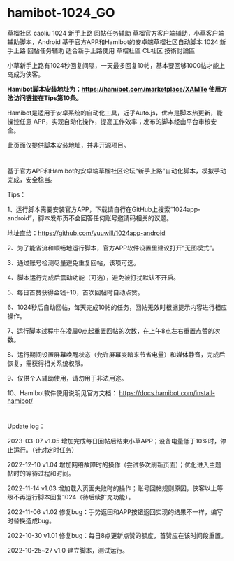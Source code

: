 # hamibot-1024_GO
草榴社区 caoliu 1024 新手上路 回帖任务辅助 草榴官方客户端辅助，小草客户端辅助脚本，Android 基于官方APP和Hamibot的安卓端草榴社区自动脚本 1024 新手上路 回帖任务辅助 适合新手上路使用 草榴社區 CL社区 技術討論區

小草新手上路有1024秒回复间隔，一天最多回复10帖，基本要回够1000帖才能上岛成为侠客。

**Hamibot脚本安装地址为：https://hamibot.com/marketplace/XAMTe
使用方法访问链接在Tips第10条。**

Hamibot是适用于安卓系统的自动化工具，近乎Auto.js，优点是脚本热更新，能操控任意 APP，实现自动化操作，提高工作效率；发布的脚本经由平台审核安全。

此页面仅提供脚本安装地址，并非开源项目。

# 

基于官方APP和Hamibot的安卓端草榴社区论坛“新手上路”自动化脚本，模拟手动完成，安全稳当。

Tips：

1、运行脚本需要安装官方APP，下载请自行在GitHub上搜索“1024app-android”，脚本发布页不会回答任何账号邀请码相关的议题。

地址直给：https://github.com/yuuwill/1024app-android

2、为了能省流和顺畅地运行脚本，官方APP软件设置里建议打开“无图模式”。

3、通过账号检测尽量避免重复回帖，该项可选。

4、脚本运行完成后震动功能（可选），避免被打扰默认不开启。

5、每日首赞获得金钱+10，首次回帖时自动点赞。

6、1024秒后自动回帖，每天完成10帖的任务，回帖无效时根据提示内容进行相应操作。

7、运行脚本过程中在凌晨0点起重置回帖的次数，在上午8点左右重置点赞的次数。

8、运行期间设置屏幕唤醒状态（允许屏幕变暗来节省电量）和媒体静音，完成后恢复，需获得相关系统权限。

9、仅供个人辅助使用，请勿用于非法用途。

10、Hamibot软件使用说明见官方文档：
https://docs.hamibot.com/install-hamibot/

# 

Update log：

2023-03-07 v1.05 增加完成每日回帖后结束小草APP；设备电量低于10%时，停止运行。（针对定时任务）

2022-12-10 v1.04 增加网络故障时的操作（尝试多次刷新页面）；优化进入主题帖时的等待过程和时间。

2022-11-14 v1.03 增加载入页面失败时的操作；账号回帖规则原因，侠客以上等级不再运行脚本回复1024（待后续扩充功能）。

2022-11-06 v1.02 修复bug：手势返回和APP按钮返回实现的结果不一样，编写时替换造成bug。

2022-10-30 v1.01 修复bug：每日8点更新点赞的额度，首赞应在该时间段重置。

2022-10-25~27 v1.0 建立脚本，测试运行。
